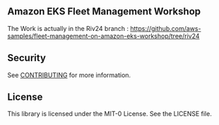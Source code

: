 ## Amazon EKS Fleet Management Workshop

The Work is actually in the Riv24 branch : https://github.com/aws-samples/fleet-management-on-amazon-eks-workshop/tree/riv24

## Security

See [CONTRIBUTING](CONTRIBUTING.md#security-issue-notifications) for more information.

## License

This library is licensed under the MIT-0 License. See the LICENSE file.

